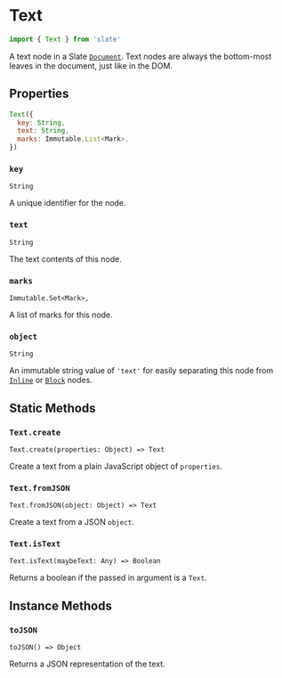 # Text

```javascript
import { Text } from 'slate'
```

A text node in a Slate [`Document`](document.md). Text nodes are always the bottom-most leaves in the document, just like in the DOM.

## Properties

```javascript
Text({
  key: String,
  text: String,
  marks: Immutable.List<Mark>,
})
```

### `key`

`String`

A unique identifier for the node.

### `text`

`String`

The text contents of this node.

### `marks`

`Immutable.Set<Mark>,`

A list of marks for this node.

### `object`

`String`

An immutable string value of `'text'` for easily separating this node from [`Inline`](inline.md) or [`Block`](block.md) nodes.

## Static Methods

### `Text.create`

`Text.create(properties: Object) => Text`

Create a text from a plain JavaScript object of `properties`.

### `Text.fromJSON`

`Text.fromJSON(object: Object) => Text`

Create a text from a JSON `object`.

### `Text.isText`

`Text.isText(maybeText: Any) => Boolean`

Returns a boolean if the passed in argument is a `Text`.

## Instance Methods

### `toJSON`

`toJSON() => Object`

Returns a JSON representation of the text.

